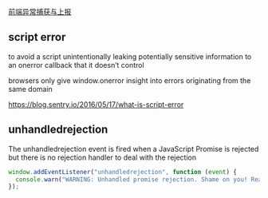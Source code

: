 [前端异常捕获与上报](https://www.cnblogs.com/luozhihao/p/8635507.html)

## script error

to avoid a script unintentionally leaking potentially sensitive information to an onerror callback that it doesn’t control

browsers only give window.onerror insight into errors originating from the same domain

<https://blog.sentry.io/2016/05/17/what-is-script-error>

## unhandledrejection

The unhandledrejection event is fired when a JavaScript Promise is rejected but there is no rejection handler to deal with the rejection

```js
window.addEventListener("unhandledrejection", function (event) {
  console.warn("WARNING: Unhandled promise rejection. Shame on you! Reason: " + event.reason);
});
```